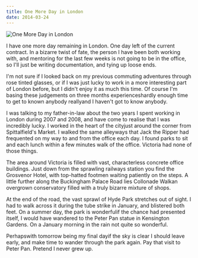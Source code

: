 ```yaml
---
title: One More Day in London
date: 2014-03-24
---
```


![One More Day in London](https://source.unsplash.com/LuQ2ex5HY3c/1600x900)

I have one more day remaining in London. One day left of the current contract. In a bizarre twist of fate, the person I have been both working with, and mentoring for the last few weeks is not going to be in the office, so I'll just be writing documentation, and tying up loose ends.

I'm not sure if I looked back on my previous commuting adventures through rose tinted glasses, or if I was just lucky to work in a more interesting part of London before, but I didn't enjoy it as much this time. Of course I'm basing these judgements on three months experienceshardly enough time to get to known anybody reallyand I haven't got to know anybody.

I was talking to my father-in-law about the two years I spent working in London during 2007 and 2008, and have come to realise that I was incredibly lucky. I worked in the heart of the cityjust around the corner from Spittalfield's Market. I walked the same alleyways that Jack the Ripper had frequented on my way to and from the office each day. I found parks to sit and each lunch within a few minutes walk of the office. Victoria had none of those things.

The area around Victoria is filled with vast, characterless concrete office buildings. Just down from the sprawling railways station you find the Grosvenor Hotel, with top-hatted footmen waiting patiently on the steps. A little further along the Buckingham Palace Road lies Collonade Walkan overgrown conservatory filled with a truly bizarre mixture of shops.

At the end of the road, the vast sprawl of Hyde Park stretches out of sight. I had to walk across it during the tube strike in January, and blistered both feet. On a summer day, the park is wonderfulif the chance had presented itself, I would have wandered to the Peter Pan statue in Kensington Gardens. On a January morning in the rain not quite so wonderful.

Perhapswith tomorrow being my final dayif the sky is clear I should leave early, and make time to wander through the park again. Pay that visit to Peter Pan. Pretend I never grew up.